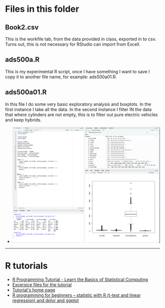 # Files in this folder

## Book2.csv

This is the workfile tab, from the data provided in class, exported in to csv. Turns out, this is not necessary for RStudio can import from Excell.

## ads500a.R
This is my experimental R script, once I have something I want to save I copy it to another file name, for example: ads500a01.R.

## ads500a01.R
In this file I do some very basic exploratory analysis and boxplots. In the first instance I take all the data. In the second instance I filter IN the data that where cylinders are not empty, this is to filter out pure electric vehicles and keep hybrids. 
- ![with all vehicles](images/RStudio01.png)
--- 
# R tutorials
- [R Programming Tutorial - Learn the Basics of Statistical Computing](https://youtu.be/_V8eKsto3Ug)
- [Excersice files for the tutorial](https://drive.google.com/drive/folders/15U8WjVKbYXaq6N6Wb_6bCr9QZ1DwCkAO)
- [Tutorial's home page](https://datalab.cc/tools/r01)
- [R programming for beginners – statistic with R (t-test and linear regression) and dplyr and ggplot](https://youtu.be/ANMuuq502rE)

